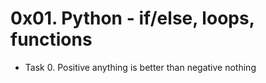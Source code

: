 # 0x01. Python - if/else, loops, functions

- Task 0. Positive anything is better than negative nothing
